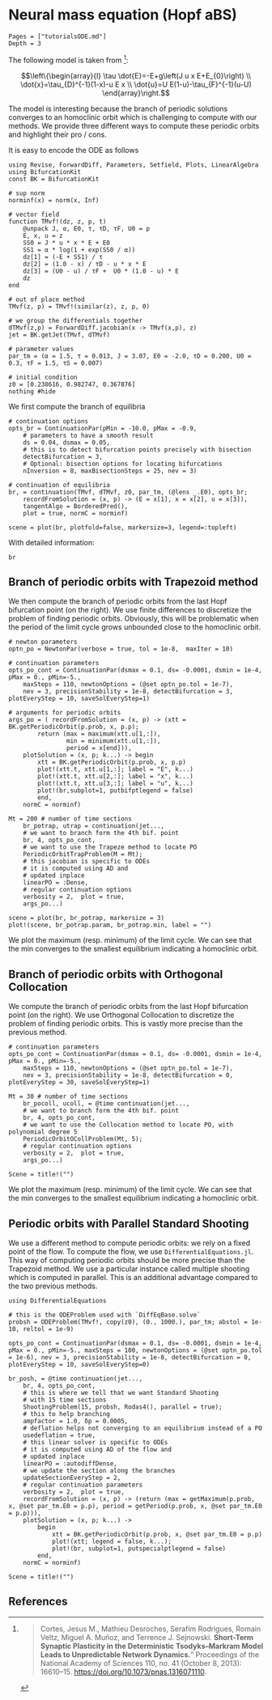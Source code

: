# Neural mass equation (Hopf aBS)

```@contents
Pages = ["tutorialsODE.md"]
Depth = 3
```

The following model is taken from [^Cortes]:

$$\left\{\begin{array}{l}
\tau \dot{E}=-E+g\left(J u x E+E_{0}\right) \\
\dot{x}=\tau_{D}^{-1}(1-x)-u E x \\
\dot{u}=U E(1-u)-\tau_{F}^{-1}(u-U)
\end{array}\right.$$


The model is interesting because the branch of periodic solutions converges to an homoclinic orbit which is challenging to compute with our methods. We provide three different ways to compute these periodic orbits and highlight their pro / cons.

It is easy to encode the ODE as follows

```@example TUTODE
using Revise, ForwardDiff, Parameters, Setfield, Plots, LinearAlgebra
using BifurcationKit
const BK = BifurcationKit

# sup norm
norminf(x) = norm(x, Inf)

# vector field
function TMvf!(dz, z, p, t)
	@unpack J, α, E0, τ, τD, τF, U0 = p
	E, x, u = z
	SS0 = J * u * x * E + E0
	SS1 = α * log(1 + exp(SS0 / α))
	dz[1] = (-E + SS1) / τ
	dz[2] =	(1.0 - x) / τD - u * x * E
	dz[3] = (U0 - u) / τF +  U0 * (1.0 - u) * E
	dz
end

# out of place method
TMvf(z, p) = TMvf!(similar(z), z, p, 0)

# we group the differentials together
dTMvf(z,p) = ForwardDiff.jacobian(x -> TMvf(x,p), z)
jet = BK.getJet(TMvf, dTMvf)

# parameter values
par_tm = (α = 1.5, τ = 0.013, J = 3.07, E0 = -2.0, τD = 0.200, U0 = 0.3, τF = 1.5, τS = 0.007)

# initial condition
z0 = [0.238616, 0.982747, 0.367876]
nothing #hide
```

We first compute the branch of equilibria

```@example TUTODE
# continuation options
opts_br = ContinuationPar(pMin = -10.0, pMax = -0.9,
	# parameters to have a smooth result
	ds = 0.04, dsmax = 0.05,
	# this is to detect bifurcation points precisely with bisection
	detectBifurcation = 3,
	# Optional: bisection options for locating bifurcations
	nInversion = 8, maxBisectionSteps = 25, nev = 3)

# continuation of equilibria
br, = continuation(TMvf, dTMvf, z0, par_tm, (@lens _.E0), opts_br;
	recordFromSolution = (x, p) -> (E = x[1], x = x[2], u = x[3]),
	tangentAlgo = BorderedPred(),
	plot = true, normC = norminf)

scene = plot(br, plotfold=false, markersize=3, legend=:topleft)
```

With detailed information:

```@example TUTODE
br
```

## Branch of periodic orbits with Trapezoid method

We then compute the branch of periodic orbits from the last Hopf bifurcation point (on the right). We use finite differences to discretize the problem of finding periodic orbits. Obviously, this will be problematic when the period of the limit cycle grows unbounded close to the homoclinic orbit.

```@example TUTODE
# newton parameters
optn_po = NewtonPar(verbose = true, tol = 1e-8,  maxIter = 10)

# continuation parameters
opts_po_cont = ContinuationPar(dsmax = 0.1, ds= -0.0001, dsmin = 1e-4, pMax = 0., pMin=-5.,
	maxSteps = 110, newtonOptions = (@set optn_po.tol = 1e-7),
	nev = 3, precisionStability = 1e-8, detectBifurcation = 3, plotEveryStep = 10, saveSolEveryStep=1)

# arguments for periodic orbits
args_po = (	recordFromSolution = (x, p) -> (xtt = BK.getPeriodicOrbit(p.prob, x, p.p);
		return (max = maximum(xtt.u[1,:]),
				min = minimum(xtt.u[1,:]),
				period = x[end])),
	plotSolution = (x, p; k...) -> begin
		xtt = BK.getPeriodicOrbit(p.prob, x, p.p)
		plot!(xtt.t, xtt.u[1,:]; label = "E", k...)
		plot!(xtt.t, xtt.u[2,:]; label = "x", k...)
		plot!(xtt.t, xtt.u[3,:]; label = "u", k...)
		plot!(br,subplot=1, putbifptlegend = false)
		end,
	normC = norminf)

Mt = 200 # number of time sections
	br_potrap, utrap = continuation(jet...,
	# we want to branch form the 4th bif. point
	br, 4, opts_po_cont,
	# we want to use the Trapeze method to locate PO
	PeriodicOrbitTrapProblem(M = Mt);
	# this jacobian is specific to ODEs
	# it is computed using AD and
	# updated inplace
	linearPO = :Dense,
	# regular continuation options
	verbosity = 2,	plot = true,
	args_po...)

scene = plot(br, br_potrap, markersize = 3)
plot!(scene, br_potrap.param, br_potrap.min, label = "")
```


We plot the maximum (resp. minimum) of the limit cycle. We can see that the min converges to the smallest equilibrium indicating a homoclinic orbit.

## Branch of periodic orbits with Orthogonal Collocation

We compute the branch of periodic orbits from the last Hopf bifurcation point (on the right). We use Orthogonal Collocation to discretize the problem of finding periodic orbits. This is vastly more precise than the previous method.

```@example TUTODE
# continuation parameters
opts_po_cont = ContinuationPar(dsmax = 0.1, ds= -0.0001, dsmin = 1e-4, pMax = 0., pMin=-5.,
	maxSteps = 110, newtonOptions = (@set optn_po.tol = 1e-7),
	nev = 3, precisionStability = 1e-8, detectBifurcation = 0, plotEveryStep = 30, saveSolEveryStep=1)

Mt = 30 # number of time sections
	br_pocoll, ucoll, = @time continuation(jet...,
	# we want to branch form the 4th bif. point
	br, 4, opts_po_cont,
	# we want to use the Collocation method to locate PO, with polynomial degree 5
	PeriodicOrbitOCollProblem(Mt, 5);
	# regular continuation options
	verbosity = 2,	plot = true,
	args_po...)
	
Scene = title!("")	
```


We plot the maximum (resp. minimum) of the limit cycle. We can see that the min converges to the smallest equilibrium indicating a homoclinic orbit.

## Periodic orbits with Parallel Standard Shooting

We use a different method to compute periodic orbits: we rely on a fixed point of the flow. To compute the flow, we use `DifferentialEquations.jl`. This way of computing periodic orbits should be more precise than the Trapezoid method. We use a particular instance called multiple shooting which is computed in parallel. This is an additional advantage compared to the two previous methods.

```@example TUTODE
using DifferentialEquations

# this is the ODEProblem used with `DiffEqBase.solve`
probsh = ODEProblem(TMvf!, copy(z0), (0., 1000.), par_tm; abstol = 1e-10, reltol = 1e-9)

opts_po_cont = ContinuationPar(dsmax = 0.1, ds= -0.0001, dsmin = 1e-4, pMax = 0., pMin=-5., maxSteps = 100, newtonOptions = (@set optn_po.tol = 1e-6), nev = 3, precisionStability = 1e-8, detectBifurcation = 0, plotEveryStep = 10, saveSolEveryStep=0)

br_posh, = @time continuation(jet...,
	br, 4, opts_po_cont,
	# this is where we tell that we want Standard Shooting
	# with 15 time sections
	ShootingProblem(15, probsh, Rodas4(), parallel = true);
	# this to help branching
	ampfactor = 1.0, δp = 0.0005,
	# deflation helps not converging to an equilibrium instead of a PO
	usedeflation = true,
	# this linear solver is specific to ODEs
	# it is computed using AD of the flow and
	# updated inplace
	linearPO = :autodiffDense,
	# we update the section along the branches
	updateSectionEveryStep = 2,
	# regular continuation parameters
	verbosity = 2,	plot = true,
	recordFromSolution = (x, p) -> (return (max = getMaximum(p.prob, x, @set par_tm.E0 = p.p), period = getPeriod(p.prob, x, @set par_tm.E0 = p.p))),
	plotSolution = (x, p; k...) ->
		begin
			xtt = BK.getPeriodicOrbit(p.prob, x, @set par_tm.E0 = p.p)
			plot!(xtt; legend = false, k...);
			plot!(br, subplot=1, putspecialptlegend = false)
		end,
	normC = norminf)

Scene = title!("")
```

## References

[^Cortes]:> Cortes, Jesus M., Mathieu Desroches, Serafim Rodrigues, Romain Veltz, Miguel A. Muñoz, and Terrence J. Sejnowski. **Short-Term Synaptic Plasticity in the Deterministic Tsodyks–Markram Model Leads to Unpredictable Network Dynamics.**” Proceedings of the National Academy of Sciences 110, no. 41 (October 8, 2013): 16610–15. https://doi.org/10.1073/pnas.1316071110.
